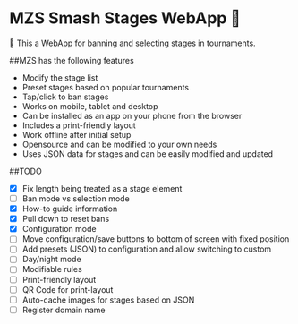 # MZS Smash Stages WebApp :iphone:
:wave: This a WebApp for banning and selecting stages in tournaments.

##MZS has the following features
- Modify the stage list
- Preset stages based on popular tournaments
- Tap/click to ban stages
- Works on mobile, tablet and desktop
- Can be installed as an app on your phone from the browser
- Includes a print-friendly layout
- Work offline after initial setup
- Opensource and can be modified to your own needs
- Uses JSON data for stages and can be easily modified and updated
 

##TODO
- [X] Fix length being treated as a stage element
- [ ] Ban mode vs selection mode
- [X] How-to guide information
- [X] Pull down to reset bans
- [X] Configuration mode
- [ ] Move configuration/save buttons to bottom of screen with fixed position
- [ ] Add presets (JSON) to configuration and allow switching to custom
- [ ] Day/night mode
- [ ] Modifiable rules
- [ ] Print-friendly layout
- [ ] QR Code for print-layout
- [ ] Auto-cache images for stages based on JSON
- [ ] Register domain name